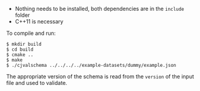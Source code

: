 
- Nothing needs to be installed, both dependencies are in the `include` folder
- C++11 is necessary

To compile and run:

    $ mkdir build
    $ cd build
    $ cmake ..
    $ make
    $ ./cjvalschema ../../../../example-datasets/dummy/example.json

The appropriate version of the schema is read from the `version` of the input file and used to validate.    
